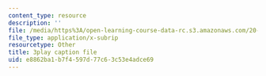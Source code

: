 ```yaml
---
content_type: resource
description: ''
file: /media/https%3A/open-learning-course-data-rc.s3.amazonaws.com/20-219-becoming-the-next-bill-nye-writing-and-hosting-the-educational-show-january-iap-2015/e8862ba1b7f4597d77c63c53e4adce69_Docl3KOqnHI.srt
file_type: application/x-subrip
resourcetype: Other
title: 3play caption file
uid: e8862ba1-b7f4-597d-77c6-3c53e4adce69
---
```

